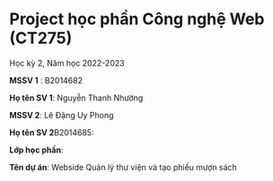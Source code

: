 # Project học phần Công nghệ Web (CT275)

Học kỳ 2, Năm học 2022-2023

**MSSV 1** : B2014682

**Họ tên SV 1**: Nguyễn Thanh Nhường

**MSSV 2**: Lê Đặng Uy Phong

**Họ tên SV 2**B2014685:

**Lớp học phần**:

**Tên dự án**: Webside Quản lý thư viện và tạo phiếu mượn sách


